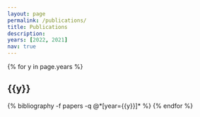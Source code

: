 ```yaml
---
layout: page
permalink: /publications/
title: Publications
description: 
years: [2022, 2021]
nav: true
---
```


<div class="publications">

{% for y in page.years %}
  <h2 class="year">{{y}}</h2>
  {% bibliography -f papers -q @*[year={{y}}]* %}
{% endfor %}

</div>

<!-- <div class="Workshops">
Workshop paper
</div> -->

